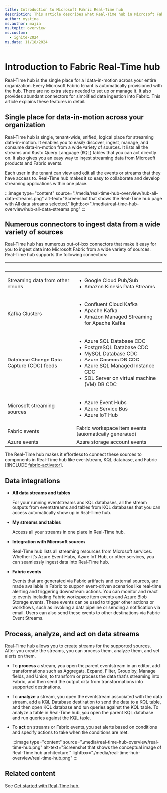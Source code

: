 ```yaml
---
title: Introduction to Microsoft Fabric Real-Time hub
description: This article describes what Real-Time hub in Microsoft Fabric is and how it can be used in near-realtime scenarios.
author: mystina
ms.author: majia
ms.topic: overview
ms.custom:
  - ignite-2024
ms.date: 11/18/2024
---
```


# Introduction to Fabric Real-Time hub
Real-Time hub is the single place for all data-in-motion across your entire organization. Every Microsoft Fabric tenant is automatically provisioned with the hub. There are no extra steps needed to set up or manage it. It also provides abundant connectors for simplified data ingestion into Fabric. This article explains these features in detail.



## Single place for data-in-motion across your organization

Real-Time hub is single, tenant-wide, unified, logical place for streaming data-in-motion. It enables you to easily discover, ingest, manage, and consume data-in-motion from a wide variety of sources. It lists all the streams and Kusto Query Language (KQL) tables that you can act directly on. It also gives you an easy way to ingest streaming data from Microsoft products and Fabric events.  

Each user in the tenant can view and edit all the events or streams that they have access to. Real-Time hub makes it so easy to collaborate and develop streaming applications within one place.  

:::image type="content" source="./media/real-time-hub-overview/hub-all-data-streams.png" alt-text="Screenshot that shows the Real-Time hub page with All data streams selected." lightbox="./media/real-time-hub-overview/hub-all-data-streams.png" :::

## Numerous connectors to ingest data from a wide variety of sources

Real-Time hub has numerous out-of-box connectors that make it easy for you to ingest data into Microsoft Fabric from a wide variety of sources. Real-Time hub supports the following connectors:

| &nbsp; | &nbsp; |
| ------ | ------- |
| Streaming data from other clouds | <ul><li>Google Cloud Pub/Sub</li><li>Amazon Kinesis Data Streams</li> |
| Kafka Clusters | <ul><li>Confluent Cloud Kafka</li><li>Apache Kafka</li><li>Amazon Managed Streaming for Apache Kafka</li></ul> |
| Database Change Data Capture (CDC) feeds | <ul><li>Azure SQL Database CDC</li><li>PostgreSQL Database CDC</li><li>MySQL Database CDC</li><li>Azure Cosmos DB CDC</li><li>Azure SQL Managed Instance CDC</li><li>SQL Server on virtual machine (VM) DB CDC</li></ul> |
| Microsoft streaming sources | <ul><li>Azure Event Hubs</li><li>Azure Service Bus</li><li>Azure IoT Hub</li></ul> |
| Fabric events | Fabric workspace item events (automatically generated) |
| Azure events | Azure storage account events |

The Real-Time hub makes it effortless to connect these sources to components in Real-Time hub like eventstream, KQL database, and Fabric [!INCLUDE [fabric-activator](../real-time-intelligence/includes/fabric-activator.md)].  

## Data integrations

- **All data streams and tables**

    For your running eventstreams and KQL databases, all the stream outputs from eventstreams and tables from KQL databases that you can access automatically show up in Real-Time hub.

- **My streams and tables**

    Access all your streams in one place in Real-Time hub.

- **Integration with Microsoft sources**

    Real-Time hub lists all streaming resources from Microsoft services. Whether it’s Azure Event Hubs, Azure IoT Hub, or other services, you can seamlessly ingest data into Real-Time hub.

- **Fabric events**

    Events that are generated via Fabric artifacts and external sources, are made available in Fabric to support event-driven scenarios like real-time alerting and triggering downstream actions. You can monitor and react to events including Fabric workspace item events and Azure Blob Storage events. These events can be used to trigger other actions or workflows, such as invoking a data pipeline or sending a notification via email. Users can also send these events to other destinations via Fabric Event Streams.

## Process, analyze, and act on data streams

Real-Time hub allows you to create streams for the supported sources. After you create the streams, you can process them, analyze them, and set alerts on them.

- To **process** a stream, you open the parent eventstream in an editor, add transformations such as Aggregate, Expand, Filter, Group by, Manage fields, and Union, to transform or process the data that's streaming into Fabric, and then send the output data from transformations into supported destinations.
- To **analyze** a stream, you open the eventstream associated with the data stream, add a KQL Database destination to send the data to a KQL table, and then open KQL database and run queries against the KQL table. To analyze a table in  Real-Time hub, you open the parent KQL database and run queries against the KQL table.
- To **act** on streams or Fabric events, you set alerts based on conditions and specify actions to take when the conditions are met.

    :::image type="content" source="./media/real-time-hub-overview/real-time-hub.png" alt-text="Screenshot that shows the conceptual image of Real-Time hub architecture." lightbox="./media/real-time-hub-overview/real-time-hub.png" :::

## Related content

See [Get started with Real-Time hub.](get-started-real-time-hub.md)
